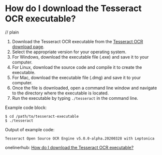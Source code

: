 # How do I download the Tesseract OCR executable?
// plain

1. Download the Tesseract OCR executable from the [Tesseract OCR download page](https://github.com/tesseract-ocr/tesseract/wiki/Downloads).
2. Select the appropriate version for your operating system.
3. For Windows, download the executable file (.exe) and save it to your computer.
4. For Linux, download the source code and compile it to create the executable.
5. For Mac, download the executable file (.dmg) and save it to your computer.
6. Once the file is downloaded, open a command line window and navigate to the directory where the executable is located.
7. Run the executable by typing `./tesseract` in the command line.

Example code block:
```
$ cd /path/to/tesseract-executable
$ ./tesseract
```

Output of example code:

```
Tesseract Open Source OCR Engine v5.0.0-alpha.20200328 with Leptonica
```

onelinerhub: [How do I download the Tesseract OCR executable?](https://onelinerhub.com/tesseract-ocr/how-do-i-download-the-tesseract-ocr-executable-1687136505)